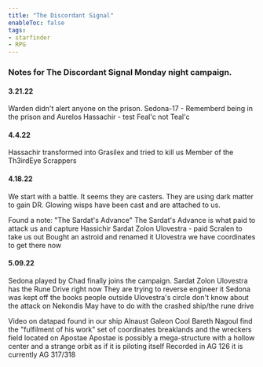```yaml
---
title: "The Discordant Signal"
enableToc: false
tags:
- starfinder
- RPG
---
```


### Notes for The Discordant Signal Monday night campaign.

#### 3.21.22
Warden didn't alert anyone on the prison.
Sedona-17
	- Rememberd being in the prison and Aurelos
Hassachir
	- test
Feal'c not Teal'c

#### 4.4.22
Hassachir transformed into Grasilex and tried to kill us
Member of the Th3irdEye Scrappers

#### 4.18.22
We start with a battle. It seems they are casters. They are using dark matter to gain DR.
Glowing wisps have been cast and are attached to us.

Found a note: "The Sardat's Advance"
The Sardat's Advance is what paid to attack us and capture Hassichir
Sardat Zolon Ulovestra - paid Scralen to take us out
		Bought an astroid and renamed it Ulovestra
		we have coordinates to get there now

#### 5.09.22
Sedona played by Chad finally joins the campaign.
Sardat Zolon Ulovestra has the Rune Drive right now
	They are trying to reverse engineer it
Sedona was kept off the books
	people outside Ulovestra's circle don't know about the attack on Nekondis
	May have to do with the crashed ship/the rune drive

Video on datapad found in our ship
	Alnaust Galeon Cool
	Bareth Nagoul
	find the "fulfilment of his work"
		set of coordinates
			breaklands and the wreckers field located on Apostae
			Apostae is possibly a mega-structure with a hollow center and a strange orbit as if it is piloting itself
	Recorded in AG 126
		it is currently AG 317/318
		
